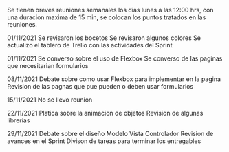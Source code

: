 Se tienen breves reuniones semanales los dias lunes a las 12:00 hrs, con una duracion maxima de 15 min, se colocan los puntos tratados en las reuniones.

01/11/2021
Se revisaron los bocetos
Se revisaron algunos colores
Se actualizo el tablero de Trello con las actividades del Sprint

01/11/2021
Se converso sobre el uso de Flexbox
Se converso de las paginas que necesitarian formularios

08/11/2021
Debate sobre como usar Flexbox para implementar en la pagina
Revision de las pagnas que pue pueden o deben usar formularios

15/11/2021
No se llevo reunion

22/11/2021
Platica sobre la animacion de objetos
Revision de algunas librerias

29/11/2021
Debate sobre el diseño Modelo Vista Controlador
Revision de avances en el Sprint
Divison de tareas para terminar los entregables